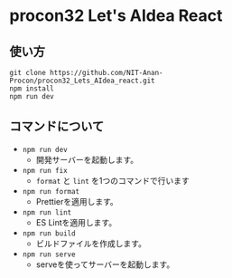 # procon32 Let's AIdea React

## 使い方

```
git clone https://github.com/NIT-Anan-Procon/procon32_Lets_AIdea_react.git
npm install
npm run dev
```

## コマンドについて
- `npm run dev`
  - 開発サーバーを起動します。
- `npm run fix`
  - `format` と `lint` を1つのコマンドで行います
- `npm run format`
  - Prettierを適用します。
- `npm run lint`
  - ES Lintを適用します。
- `npm run build`
  - ビルドファイルを作成します。
- `npm run serve`
  - serveを使ってサーバーを起動します。
